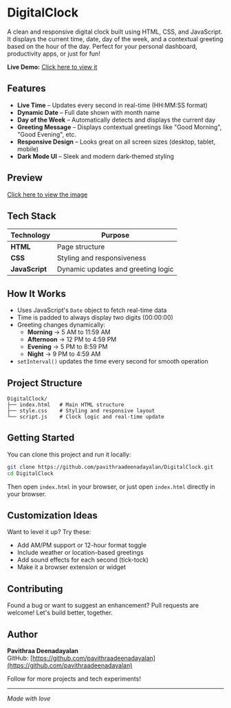 # DigitalClock

A clean and responsive digital clock built using HTML, CSS, and JavaScript. It displays the current time, date, day of the week, and a contextual greeting based on the hour of the day. Perfect for your personal dashboard, productivity apps, or just for fun!

**Live Demo:** [Click here to view it](https://pavithraadeenadayalan.github.io/DigitalClock/)

## Features

- **Live Time** – Updates every second in real-time (HH:MM:SS format)
- **Dynamic Date** – Full date shown with month name
- **Day of the Week** – Automatically detects and displays the current day
- **Greeting Message** – Displays contextual greetings like "Good Morning", "Good Evening", etc.
- **Responsive Design** – Looks great on all screen sizes (desktop, tablet, mobile)
- **Dark Mode UI** – Sleek and modern dark-themed styling

## Preview

[Click here to view the image](https://github.com/PavithraaDeenadayalan/DigitalClock/blob/main/DigitalClock.png)

## Tech Stack

| Technology | Purpose |
|------------|---------|
| **HTML** | Page structure |
| **CSS** | Styling and responsiveness |
| **JavaScript** | Dynamic updates and greeting logic |

## How It Works

- Uses JavaScript's `Date` object to fetch real-time data
- Time is padded to always display two digits (00:00:00)
- Greeting changes dynamically:
  - **Morning** → 5 AM to 11:59 AM
  - **Afternoon** → 12 PM to 4:59 PM
  - **Evening** → 5 PM to 8:59 PM
  - **Night** → 9 PM to 4:59 AM
- `setInterval()` updates the time every second for smooth operation

## Project Structure

```
DigitalClock/
├── index.html   # Main HTML structure
├── style.css    # Styling and responsive layout
└── script.js    # Clock logic and real-time update
```

## Getting Started

You can clone this project and run it locally:

```bash
git clone https://github.com/pavithraadeenadayalan/DigitalClock.git
cd DigitalClock
```

Then open `index.html` in your browser, or just open `index.html` directly in your browser.

## Customization Ideas

Want to level it up? Try these:

- Add AM/PM support or 12-hour format toggle
- Include weather or location-based greetings
- Add sound effects for each second (tick-tock)
- Make it a browser extension or widget

## Contributing

Found a bug or want to suggest an enhancement? Pull requests are welcome! Let's build better, together.

## Author

**Pavithraa Deenadayalan**  
GitHub: [https://github.com/pavithraadeenadayalan](https://github.com/pavithraadeenadayalan)

Follow for more projects and tech experiments!

---

*Made with love*
